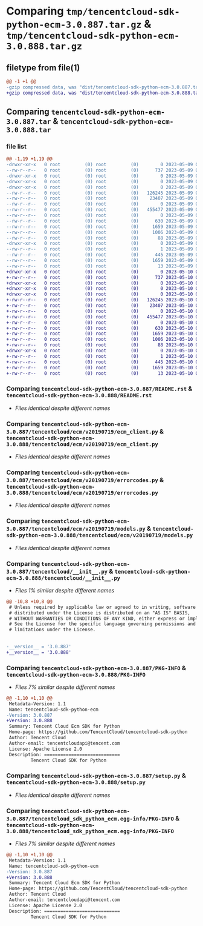 # Comparing `tmp/tencentcloud-sdk-python-ecm-3.0.887.tar.gz` & `tmp/tencentcloud-sdk-python-ecm-3.0.888.tar.gz`

## filetype from file(1)

```diff
@@ -1 +1 @@
-gzip compressed data, was "dist/tencentcloud-sdk-python-ecm-3.0.887.tar", last modified: Tue May  9 02:49:40 2023, max compression
+gzip compressed data, was "dist/tencentcloud-sdk-python-ecm-3.0.888.tar", last modified: Wed May 10 02:09:51 2023, max compression
```

## Comparing `tencentcloud-sdk-python-ecm-3.0.887.tar` & `tencentcloud-sdk-python-ecm-3.0.888.tar`

### file list

```diff
@@ -1,19 +1,19 @@
-drwxr-xr-x   0 root         (0) root         (0)        0 2023-05-09 02:49:40.000000 tencentcloud-sdk-python-ecm-3.0.887/
--rw-r--r--   0 root         (0) root         (0)      737 2023-05-09 02:49:40.000000 tencentcloud-sdk-python-ecm-3.0.887/README.rst
-drwxr-xr-x   0 root         (0) root         (0)        0 2023-05-09 02:49:40.000000 tencentcloud-sdk-python-ecm-3.0.887/tencentcloud/
-drwxr-xr-x   0 root         (0) root         (0)        0 2023-05-09 02:49:40.000000 tencentcloud-sdk-python-ecm-3.0.887/tencentcloud/ecm/
-drwxr-xr-x   0 root         (0) root         (0)        0 2023-05-09 02:49:40.000000 tencentcloud-sdk-python-ecm-3.0.887/tencentcloud/ecm/v20190719/
--rw-r--r--   0 root         (0) root         (0)   126245 2023-05-09 02:49:40.000000 tencentcloud-sdk-python-ecm-3.0.887/tencentcloud/ecm/v20190719/ecm_client.py
--rw-r--r--   0 root         (0) root         (0)    23407 2023-05-09 02:49:40.000000 tencentcloud-sdk-python-ecm-3.0.887/tencentcloud/ecm/v20190719/errorcodes.py
--rw-r--r--   0 root         (0) root         (0)        0 2023-05-09 02:49:40.000000 tencentcloud-sdk-python-ecm-3.0.887/tencentcloud/ecm/v20190719/__init__.py
--rw-r--r--   0 root         (0) root         (0)   455477 2023-05-09 02:49:40.000000 tencentcloud-sdk-python-ecm-3.0.887/tencentcloud/ecm/v20190719/models.py
--rw-r--r--   0 root         (0) root         (0)        0 2023-05-09 02:49:40.000000 tencentcloud-sdk-python-ecm-3.0.887/tencentcloud/ecm/__init__.py
--rw-r--r--   0 root         (0) root         (0)      630 2023-05-09 02:49:40.000000 tencentcloud-sdk-python-ecm-3.0.887/tencentcloud/__init__.py
--rw-r--r--   0 root         (0) root         (0)     1659 2023-05-09 02:49:40.000000 tencentcloud-sdk-python-ecm-3.0.887/PKG-INFO
--rw-r--r--   0 root         (0) root         (0)     1006 2023-05-09 02:49:40.000000 tencentcloud-sdk-python-ecm-3.0.887/setup.py
--rw-r--r--   0 root         (0) root         (0)       88 2023-05-09 02:49:40.000000 tencentcloud-sdk-python-ecm-3.0.887/setup.cfg
-drwxr-xr-x   0 root         (0) root         (0)        0 2023-05-09 02:49:40.000000 tencentcloud-sdk-python-ecm-3.0.887/tencentcloud_sdk_python_ecm.egg-info/
--rw-r--r--   0 root         (0) root         (0)        1 2023-05-09 02:49:40.000000 tencentcloud-sdk-python-ecm-3.0.887/tencentcloud_sdk_python_ecm.egg-info/dependency_links.txt
--rw-r--r--   0 root         (0) root         (0)      445 2023-05-09 02:49:40.000000 tencentcloud-sdk-python-ecm-3.0.887/tencentcloud_sdk_python_ecm.egg-info/SOURCES.txt
--rw-r--r--   0 root         (0) root         (0)     1659 2023-05-09 02:49:40.000000 tencentcloud-sdk-python-ecm-3.0.887/tencentcloud_sdk_python_ecm.egg-info/PKG-INFO
--rw-r--r--   0 root         (0) root         (0)       13 2023-05-09 02:49:40.000000 tencentcloud-sdk-python-ecm-3.0.887/tencentcloud_sdk_python_ecm.egg-info/top_level.txt
+drwxr-xr-x   0 root         (0) root         (0)        0 2023-05-10 02:09:51.000000 tencentcloud-sdk-python-ecm-3.0.888/
+-rw-r--r--   0 root         (0) root         (0)      737 2023-05-10 02:09:51.000000 tencentcloud-sdk-python-ecm-3.0.888/README.rst
+drwxr-xr-x   0 root         (0) root         (0)        0 2023-05-10 02:09:51.000000 tencentcloud-sdk-python-ecm-3.0.888/tencentcloud/
+drwxr-xr-x   0 root         (0) root         (0)        0 2023-05-10 02:09:51.000000 tencentcloud-sdk-python-ecm-3.0.888/tencentcloud/ecm/
+drwxr-xr-x   0 root         (0) root         (0)        0 2023-05-10 02:09:51.000000 tencentcloud-sdk-python-ecm-3.0.888/tencentcloud/ecm/v20190719/
+-rw-r--r--   0 root         (0) root         (0)   126245 2023-05-10 02:09:51.000000 tencentcloud-sdk-python-ecm-3.0.888/tencentcloud/ecm/v20190719/ecm_client.py
+-rw-r--r--   0 root         (0) root         (0)    23407 2023-05-10 02:09:51.000000 tencentcloud-sdk-python-ecm-3.0.888/tencentcloud/ecm/v20190719/errorcodes.py
+-rw-r--r--   0 root         (0) root         (0)        0 2023-05-10 02:09:51.000000 tencentcloud-sdk-python-ecm-3.0.888/tencentcloud/ecm/v20190719/__init__.py
+-rw-r--r--   0 root         (0) root         (0)   455477 2023-05-10 02:09:51.000000 tencentcloud-sdk-python-ecm-3.0.888/tencentcloud/ecm/v20190719/models.py
+-rw-r--r--   0 root         (0) root         (0)        0 2023-05-10 02:09:51.000000 tencentcloud-sdk-python-ecm-3.0.888/tencentcloud/ecm/__init__.py
+-rw-r--r--   0 root         (0) root         (0)      630 2023-05-10 02:09:51.000000 tencentcloud-sdk-python-ecm-3.0.888/tencentcloud/__init__.py
+-rw-r--r--   0 root         (0) root         (0)     1659 2023-05-10 02:09:51.000000 tencentcloud-sdk-python-ecm-3.0.888/PKG-INFO
+-rw-r--r--   0 root         (0) root         (0)     1006 2023-05-10 02:09:51.000000 tencentcloud-sdk-python-ecm-3.0.888/setup.py
+-rw-r--r--   0 root         (0) root         (0)       88 2023-05-10 02:09:51.000000 tencentcloud-sdk-python-ecm-3.0.888/setup.cfg
+drwxr-xr-x   0 root         (0) root         (0)        0 2023-05-10 02:09:51.000000 tencentcloud-sdk-python-ecm-3.0.888/tencentcloud_sdk_python_ecm.egg-info/
+-rw-r--r--   0 root         (0) root         (0)        1 2023-05-10 02:09:51.000000 tencentcloud-sdk-python-ecm-3.0.888/tencentcloud_sdk_python_ecm.egg-info/dependency_links.txt
+-rw-r--r--   0 root         (0) root         (0)      445 2023-05-10 02:09:51.000000 tencentcloud-sdk-python-ecm-3.0.888/tencentcloud_sdk_python_ecm.egg-info/SOURCES.txt
+-rw-r--r--   0 root         (0) root         (0)     1659 2023-05-10 02:09:51.000000 tencentcloud-sdk-python-ecm-3.0.888/tencentcloud_sdk_python_ecm.egg-info/PKG-INFO
+-rw-r--r--   0 root         (0) root         (0)       13 2023-05-10 02:09:51.000000 tencentcloud-sdk-python-ecm-3.0.888/tencentcloud_sdk_python_ecm.egg-info/top_level.txt
```

### Comparing `tencentcloud-sdk-python-ecm-3.0.887/README.rst` & `tencentcloud-sdk-python-ecm-3.0.888/README.rst`

 * *Files identical despite different names*

### Comparing `tencentcloud-sdk-python-ecm-3.0.887/tencentcloud/ecm/v20190719/ecm_client.py` & `tencentcloud-sdk-python-ecm-3.0.888/tencentcloud/ecm/v20190719/ecm_client.py`

 * *Files identical despite different names*

### Comparing `tencentcloud-sdk-python-ecm-3.0.887/tencentcloud/ecm/v20190719/errorcodes.py` & `tencentcloud-sdk-python-ecm-3.0.888/tencentcloud/ecm/v20190719/errorcodes.py`

 * *Files identical despite different names*

### Comparing `tencentcloud-sdk-python-ecm-3.0.887/tencentcloud/ecm/v20190719/models.py` & `tencentcloud-sdk-python-ecm-3.0.888/tencentcloud/ecm/v20190719/models.py`

 * *Files identical despite different names*

### Comparing `tencentcloud-sdk-python-ecm-3.0.887/tencentcloud/__init__.py` & `tencentcloud-sdk-python-ecm-3.0.888/tencentcloud/__init__.py`

 * *Files 1% similar despite different names*

```diff
@@ -10,8 +10,8 @@
 # Unless required by applicable law or agreed to in writing, software
 # distributed under the License is distributed on an "AS IS" BASIS,
 # WITHOUT WARRANTIES OR CONDITIONS OF ANY KIND, either express or implied.
 # See the License for the specific language governing permissions and
 # limitations under the License.
 
 
-__version__ = '3.0.887'
+__version__ = '3.0.888'
```

### Comparing `tencentcloud-sdk-python-ecm-3.0.887/PKG-INFO` & `tencentcloud-sdk-python-ecm-3.0.888/PKG-INFO`

 * *Files 7% similar despite different names*

```diff
@@ -1,10 +1,10 @@
 Metadata-Version: 1.1
 Name: tencentcloud-sdk-python-ecm
-Version: 3.0.887
+Version: 3.0.888
 Summary: Tencent Cloud Ecm SDK for Python
 Home-page: https://github.com/TencentCloud/tencentcloud-sdk-python
 Author: Tencent Cloud
 Author-email: tencentcloudapi@tencent.com
 License: Apache License 2.0
 Description: ============================
         Tencent Cloud SDK for Python
```

### Comparing `tencentcloud-sdk-python-ecm-3.0.887/setup.py` & `tencentcloud-sdk-python-ecm-3.0.888/setup.py`

 * *Files identical despite different names*

### Comparing `tencentcloud-sdk-python-ecm-3.0.887/tencentcloud_sdk_python_ecm.egg-info/PKG-INFO` & `tencentcloud-sdk-python-ecm-3.0.888/tencentcloud_sdk_python_ecm.egg-info/PKG-INFO`

 * *Files 7% similar despite different names*

```diff
@@ -1,10 +1,10 @@
 Metadata-Version: 1.1
 Name: tencentcloud-sdk-python-ecm
-Version: 3.0.887
+Version: 3.0.888
 Summary: Tencent Cloud Ecm SDK for Python
 Home-page: https://github.com/TencentCloud/tencentcloud-sdk-python
 Author: Tencent Cloud
 Author-email: tencentcloudapi@tencent.com
 License: Apache License 2.0
 Description: ============================
         Tencent Cloud SDK for Python
```

